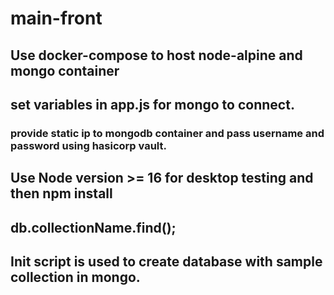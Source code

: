 # main-front
## Use docker-compose to host node-alpine and mongo container
## set variables in app.js for mongo to connect.
### provide static ip to mongodb container and pass username and password using hasicorp vault.
## Use Node version >= 16 for desktop testing and then npm install
## db.collectionName.find();
## Init script is used to create database with sample collection in mongo.

